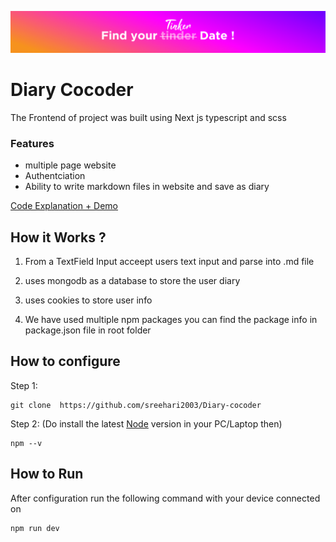 ![bg](https://raw.githubusercontent.com/Ann-T-George/tinkerhub_co_coder/main/pics/bg.png)

# **Diary Cocoder**

The Frontend of project was built using Next js typescript and scss

### Features

- multiple page website
- Authentciation
- Ability to write markdown files in website and save as diary

[Code Explanation + Demo](https://www.loom.com/share/13db4ac724dc4180a3177cb1a72a9c6b)

## How it Works ?

1. From a TextField Input acceept users text input and parse into .md file

2. uses mongodb as a database to store the user diary

3. uses cookies to store user info

4. We have used multiple npm packages you can find the package info in package.json file in root folder

## How to configure

Step 1:

```
git clone  https://github.com/sreehari2003/Diary-cocoder

```

Step 2: (Do install the latest [Node](https://nodejs.dev/) version in your PC/Laptop then)

```
npm --v
```

## How to Run

After configuration run the following command with your device connected on

```
npm run dev
```

